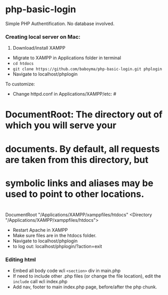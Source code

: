 # php-basic-login
Simple PHP Authentification. No database involved.


### Creating local server on Mac:
1. Download/install XAMPP
* Migrate to XAMPP in Applications folder in terminal
* `cd htdocs`
* `git clone https://github.com/baboyma/php-basic-login.git phplogin`
* Navigate to localhost/phplogin

To customize:
* Change httpd.conf in Applications/XAMPP/etc: #
# DocumentRoot: The directory out of which you will serve your
# documents. By default, all requests are taken from this directory, but
# symbolic links and aliases may be used to point to other locations.
#
DocumentRoot "/Applications/XAMPP/xamppfiles/htdocs"
<Directory "/Applications/XAMPP/xamppfiles/htdocs">
* Restart Apache in XAMPP
* Make sure files are in the htdocs folder.
* Navigate to localhost/phplogin
* to log out: localhost/phplogin/?action=exit


### Editing html
* Embed all body code w/i `<section>` div in main.php
* If need to include other .php files (or change the file location), edit the `include` call w/i index.php
* Add nav, footer to main index.php page, before/after the php chunk.
